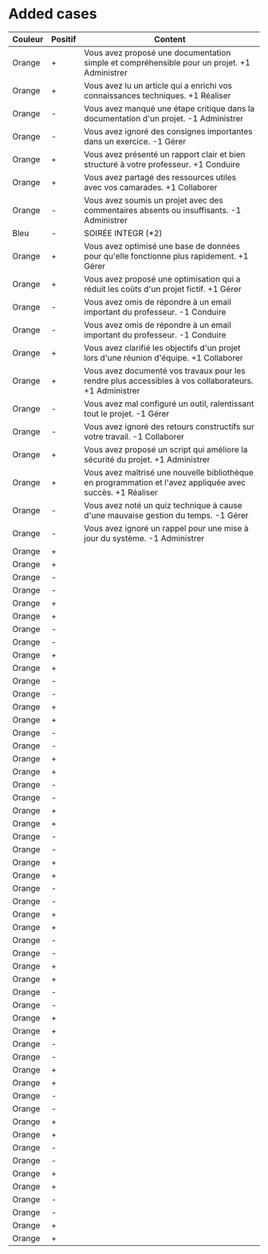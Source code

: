 # Added cases

Couleur|Positif|Content
-|-|-
Orange|+|Vous avez proposé une documentation simple et compréhensible pour un projet. +1 Administrer
Orange|+|Vous avez lu un article qui a enrichi vos connaissances techniques. +1 Réaliser
Orange|-|Vous avez manqué une étape critique dans la documentation d'un projet. -1 Administrer
Orange|-|Vous avez ignoré des consignes importantes dans un exercice. -1 Gérer
Orange|+|Vous avez présenté un rapport clair et bien structuré à votre professeur. +1 Conduire
Orange|+|Vous avez partagé des ressources utiles avec vos camarades. +1 Collaborer
Orange|-|Vous avez soumis un projet avec des commentaires absents ou insuffisants. -1 Administrer
Bleu|-|SOIRÉE INTEGR (*2)
Orange|+|Vous avez optimisé une base de données pour qu'elle fonctionne plus rapidement. +1 Gérer
Orange|+|Vous avez proposé une optimisation qui a réduit les coûts d'un projet fictif. +1 Gérer
Orange|-|Vous avez omis de répondre à un email important du professeur. -1 Conduire
Orange|-|Vous avez omis de répondre à un email important du professeur. -1 Conduire
Orange|+|Vous avez clarifié les objectifs d'un projet lors d'une réunion d'équipe. +1 Collaborer
Orange|+|Vous avez documenté vos travaux pour les rendre plus accessibles à vos collaborateurs. +1 Administrer
Orange|-|Vous avez mal configuré un outil, ralentissant tout le projet. -1 Gérer
Orange|-|Vous avez ignoré des retours constructifs sur votre travail. -1 Collaborer
Orange|+|Vous avez proposé un script qui améliore la sécurité du projet. +1 Administrer
Orange|+|Vous avez maîtrisé une nouvelle bibliothèque en programmation et l'avez appliquée avec succès. +1 Réaliser
Orange|-|Vous avez noté un quiz technique à cause d'une mauvaise gestion du temps. -1 Gérer
Orange|-|Vous avez ignoré un rappel pour une mise à jour du système. -1 Administrer
Orange|+|
Orange|+|
Orange|-|
Orange|-|
Orange|+|
Orange|+|
Orange|-|
Orange|-|
Orange|+|
Orange|+|
Orange|-|
Orange|-|
Orange|+|
Orange|+|
Orange|-|
Orange|-|
Orange|+|
Orange|+|
Orange|-|
Orange|-|
Orange|+|
Orange|+|
Orange|-|
Orange|-|
Orange|+|
Orange|+|
Orange|-|
Orange|-|
Orange|+|
Orange|+|
Orange|-|
Orange|-|
Orange|+|
Orange|+|
Orange|-|
Orange|-|
Orange|+|
Orange|+|
Orange|-|
Orange|-|
Orange|+|
Orange|+|
Orange|-|
Orange|-|
Orange|+|
Orange|+|
Orange|-|
Orange|-|
Orange|+|
Orange|+|
Orange|-|
Orange|-|
Orange|+|
Orange|+|
